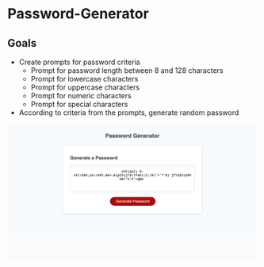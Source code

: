 # Password-Generator

## Goals
- Create prompts for password criteria
    - Prompt for password length between 8 and 128 characters
    - Prompt for lowercase characters
    - Prompt for uppercase characters
    - Prompt for numeric characters
    - Prompt for special characters
- According to criteria from the prompts, generate random password 

![pic of webpage](screencapture-127-0-0-1-5500-index-html-2021-08-15-08_55_50.png)